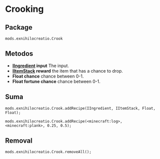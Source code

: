 # Crooking

## Package
```zenscirpt
mods.exnihilocreatio.Crook
```
## Metodos

- **[IIngredient](/Vanilla/Variable_Types/IIngredient/) input** The input.
- **[IItemStack](/Vanilla/Items/IItemStack/) reward** the item that has a chance to drop.
- **Float chance** chance between 0-1.
- **Float fortune chance** chance between 0-1.

## Suma

```zenscript
mods.exnihilocreatio.Crook.addRecipe(IIngredient, IItemStack, Float, Float);

mods.exnihilocreatio.Crook.addRecipe(<minecraft:log>, <minecraft:plank>, 0.25, 0.5);
```

## Removal

```zenscript
mods.exnihilocreatio.Crook.removeAll();
```
